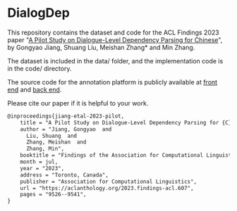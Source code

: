# DialogDep
This repository contains the dataset and code for the ACL Findings 2023 paper
"[A Pilot Study on Dialogue-Level Dependency Parsing for Chinese](https://arxiv.org/abs/2305.12441)", by Gongyao Jiang, Shuang Liu, Meishan Zhang* and Min Zhang.

The dataset is included in the data/ folder, and the implementation code is in the code/ directory.

The source code for the annotation platform is publicly available at [front end](https://github.com/Zzoay/Annotator-Front) and [back end](https://github.com/Zzoay/Annotator-Backend).

Please cite our paper if it is helpful to your work.
```latex
@inproceedings{jiang-etal-2023-pilot,
    title = "A Pilot Study on Dialogue-Level Dependency Parsing for {C}hinese",
    author = "Jiang, Gongyao  and
      Liu, Shuang  and
      Zhang, Meishan  and
      Zhang, Min",
    booktitle = "Findings of the Association for Computational Linguistics: ACL 2023",
    month = jul,
    year = "2023",
    address = "Toronto, Canada",
    publisher = "Association for Computational Linguistics",
    url = "https://aclanthology.org/2023.findings-acl.607",
    pages = "9526--9541",
}
```
